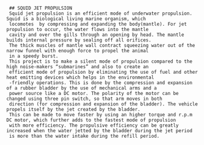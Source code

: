      ## SQUID JET PROPULSION
     Squid jet propulsion is an efficient mode of underwater propulsion.  Squid is a biological living marine organism, which 
     locomotes  by compressing and expanding the body(mantle). For jet propulsion to occur, the water flows into the mantle 
     cavity and over the gills through an opening by head. The mantle builds internal pressure by sealing off all orifices. 
     The thick muscles of mantle wall contract squeezing water out of the narrow funnel with enough force to propel the animal
     in a speedy burst.
     This project is to make a silent mode of propulsion compared to the high noise-makers “submarines” and also to create an 
     efficient mode of propulsion by eliminating the use of fuel and other heat emitting devices which helps in the environmental
     -friendly operations. This is done by the compression and expansion of a rubber bladder by the use of mechanical arms and a 
     power source like a DC motor. The polarity of the motor can be changed using three pin switch, so that arm moves in both 
     direction (for compression and expansion of the bladder). The vehicle propels itself by the jet created by the bladder. 
     This can be made to move faster by using an higher torque and r.p.m DC motor, which further adds to the fastest mode of propulsion
     with more efficiency. The propulsive efficiency can be greatly increased when the water jetted by the bladder during the jet period
     is more than the water intake during the refill period.
